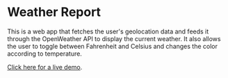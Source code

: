 # Weather Report
This is a web app that fetches the user's geolocation data and feeds it through the OpenWeather API to display the current weather. It also allows the user to toggle between Fahrenheit and Celsius and changes the color according to temperature.

[Click here for a live demo](https://ryanlinde.com/weather-viewer).
